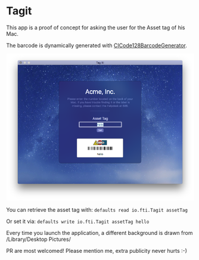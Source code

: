 # Tagit

This app is a proof of concept for asking the user for the Asset tag of his Mac.

The barcode is dynamically generated with [CICode128BarcodeGenerator](https://developer.apple.com/library/prerelease/content/documentation/GraphicsImaging/Reference/CoreImageFilterReference/index.html#//apple_ref/doc/filter/ci/CICode128BarcodeGenerator). 

![](Tagit1.png)

You can retrieve the asset tag with: 
`defaults read io.fti.Tagit assetTag`

Or set it via: 
`defaults write io.fti.Tagit assetTag hello`

Every time you launch the application, a different background is drawn from /Library/Desktop Pictures/

PR are most welcomed! Please mention me, extra publicity never hurts :-)
